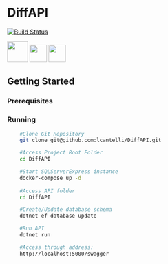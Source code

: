 # DiffAPI


[![Build Status](https://travis-ci.org/lcantelli/DiffAPI.svg?branch=master)](https://travis-ci.org/lcantelli/DiffAPI)

<img src="https://docs.microsoft.com/pt-br/dotnet/images/hub/net.svg" width="48">

<img src="https://cdn.worldvectorlogo.com/logos/cucumber.svg" width="40">

<img src="https://upload.wikimedia.org/wikipedia/commons/7/73/Ruby_logo.svg" width="40">

## Getting Started

### Prerequisites

### Running

```bash
    #Clone Git Repository
    git clone git@github.com:lcantelli/DiffAPI.git

    #Access Project Root Folder
    cd DiffAPI

    #Start SQLServerExpress instance
    docker-compose up -d 
    
    #Access API folder
    cd DiffAPI

    #Create/Update database schema
    dotnet ef database update

    #Run API
    dotnet run

    #Access through address:
    http://localhost:5000/swagger
```
